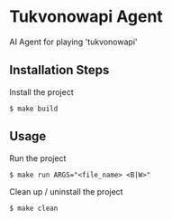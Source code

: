 # Tukvonowapi Agent
AI Agent for playing 'tukvonowapi'

## Installation Steps

Install the project
```
$ make build
```

## Usage

Run the project
```
$ make run ARGS="<file_name> <B|W>"
```

Clean up / uninstall the project
```
$ make clean
```